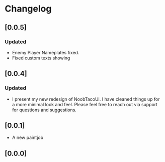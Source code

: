 # Changelog

## [0.0.5]

### Updated

-   Enemy Player Nameplates fixed.
-   Fixed custom texts showing

## [0.0.4]

### Updated

-   I present my new redesign of NoobTacoUI. I have cleaned things up for a more minimal look and feel. Please feel free to reach out via support for questions and suggestions.

## [0.0.1]

-   A new paintjob

## [0.0.0]
